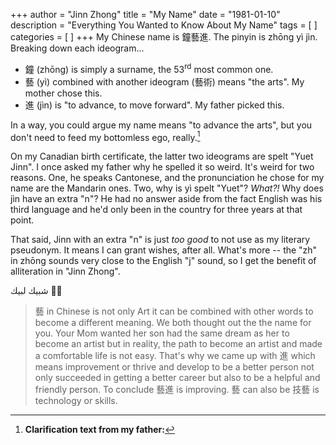 +++
author = "Jinn Zhong"
title = "My Name"
date = "1981-01-10"
description = "Everything You Wanted to Know About My Name"
tags = [
]
categories = [
]
+++
My Chinese name is 鐘藝進. The pinyin is zhōng yì jìn. Breaking down each ideogram...

* 鐘 (zhōng) is simply a surname, the 53<sup>rd</sup> most common one.
* 藝 (yì) combined with another ideogram (藝術) means "the arts". My mother chose this.
* 進 (jìn) is "to advance, to move forward". My father picked this.

In a way, you could argue my name means "to advance the arts", but you don't need to feed my bottomless ego, really.[^1]

On my Canadian birth certificate, the latter two ideograms are spelt "Yuet Jinn". I once asked my father why he spelled it so weird. It's weird for two reasons. One, he speaks Cantonese, and the pronunciation he chose for my name are the Mandarin ones. Two, why is yì spelt "Yuet"? _What?!_ Why does jìn have an extra "n"? He had no answer aside from the fact English was his third language and he'd only been in the country for three years at that point.

That said, Jinn with an extra "n" is just _too good_ to not use as my literary pseudonym. It means I can grant wishes, after all. What's more -- the "zh" in zhōng sounds very close to the English "j" sound, so I get the benefit of alliteration in "Jinn Zhong".

 شبيك لبيك :genie_man:

[^1]: **Clarification text from my father:** 
> 藝 in Chinese is not only Art it can be combined with other words to become a different meaning. We both thought out the the name for you. Your Mom wanted her son had the same dream as her to become an artist but in reality, the path to become an artist and made a comfortable life is not easy. That's why we came up with 進 which means improvement or thrive and develop to be a better person not only succeeded in getting a better career but also to be a helpful and friendly person. To conclude 藝進 is improving. 藝 can also be 技藝 is technology or skills.
